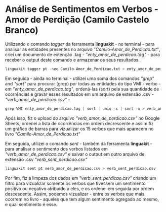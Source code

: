 <h1>Análise de Sentimentos em Verbos - Amor de Perdição (Camilo Castelo Branco)</h1>

Utilizando o comando <i>tagger</i> da ferramenta <b>linguakit</b> - no terminal - para analisar as entidades presentes no arquivo <i>"Camilo-Amor_de_Perdicao.txt"</i>, criei um documento de extenção .tag - <i>"enty_amor_de_perdicao.tag"</i> - para receber o output deste comando e armazenar os seus resultados.


```python
linguakit tagger pt -nec Camilo-Amor_de_Perdicao.txt > enty_amor_de_perdicao.tag
```

Em seguida - ainda no terminal - utilizei uma soma dos comandos <i>"grep"</i> and <i>"sort"</i> para procurar (grep) por todas as entidades do tipo VMI - verbo - em <i>"enty_amor_de_perdicao.tag"</i>, ordená-las (sort) pela sua quantidade de ocorrências e gravar esses resultados em um arquivo de extensão .csv - <i>"verb_amor_de_perdicao.csv"</i> -


```python
grep VMI enty_amor_de_perdicao.tag | sort | uniq -c | sort -n > verb_amor_de_perdicao.csv
```

Após isso, fiz o upload do arquivo <i>"verb_amor_de_perdicao.csv"</i> no Google Sheets, ordenei a lista de ocorrências em ordem decrescente e assim fiz um gráfico de barras para vizualizar os 15 verbos que mais aparecem no livro <i>"Camilo-Amor_de_Perdicao.txt"</i>


Em seguida, utilizei o comando <i>sent</i> - também da ferramenta <b>linguakit</b> - para analisar o sentimento dos verbos listados em <i>"verb_amor_de_perdicao.csv"</i> e salvar o output em outro arquivo de extensão .csv <i>"verb_sent_perdicao.csv"</i>


```python
linguakit sent pt verb_amor_de_perdicao.csv > verb_sent_perdicao.csv
```

Por fim, fiz a limpeza dos dados em <i>"verb_sent_perdicao.csv"</i> criando um filtro para vizualizar somente os verbos que tivessem um sentimento positivo ou negativo atribuído a eles, e os ordenei em seguida por ordem descescente. Assim, podemos vizualizar - entre os verbos que mais ocorrem no livro - aqueles que tem algum sentimento agregado ao mesmo, e qual sentimento é esse.
